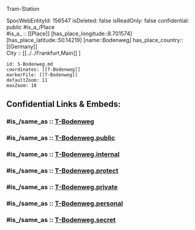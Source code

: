 ﻿---
location:
- 50.14219
- 8.701574
mapmarker: tram
mapzoom:
- 8
- 18
tags:
- geo/station/tram
type: Station
---

Tram-Station

SpocWebEntityId: 156547
isDeleted: false
isReadOnly: false
confidential: public
#is_a_/Place  
#is_a_ :: [[Place]] 
[has_place_longitude::8.701574] 
[has_place_latitude::50.14219] 
[name::Bodenweg] 
has_place_country:: [[Germany]]  
City :: [[../../Frankfurt,Main]] ] 


```leaflet
id: S-Bodenweg.md
coordinates: [[T-Bodenweg]] 
markerFile: [[T-Bodenweg]] 
defaultZoom: 11 
maxZoom: 18
```


## Confidential Links & Embeds: 

### #is_/same_as :: [T-Bodenweg](T-Bodenweg.md) 

### #is_/same_as :: [T-Bodenweg.public](/_public/Earth/Continent/Europe/Europe~Central/Germany/Germany~West/Hessen/counties~Hessen/Frankfurt~Main/Stations-FFM~T/T-Bodenweg.public.md) 

### #is_/same_as :: [T-Bodenweg.internal](/_internal/Earth/Continent/Europe/Europe~Central/Germany/Germany~West/Hessen/counties~Hessen/Frankfurt~Main/Stations-FFM~T/T-Bodenweg.internal.md) 

### #is_/same_as :: [T-Bodenweg.protect](/_protect/Earth/Continent/Europe/Europe~Central/Germany/Germany~West/Hessen/counties~Hessen/Frankfurt~Main/Stations-FFM~T/T-Bodenweg.protect.md) 

### #is_/same_as :: [T-Bodenweg.private](/_private/Earth/Continent/Europe/Europe~Central/Germany/Germany~West/Hessen/counties~Hessen/Frankfurt~Main/Stations-FFM~T/T-Bodenweg.private.md) 

### #is_/same_as :: [T-Bodenweg.personal](/_personal/Earth/Continent/Europe/Europe~Central/Germany/Germany~West/Hessen/counties~Hessen/Frankfurt~Main/Stations-FFM~T/T-Bodenweg.personal.md) 

### #is_/same_as :: [T-Bodenweg.secret](/_secret/Earth/Continent/Europe/Europe~Central/Germany/Germany~West/Hessen/counties~Hessen/Frankfurt~Main/Stations-FFM~T/T-Bodenweg.secret.md)

